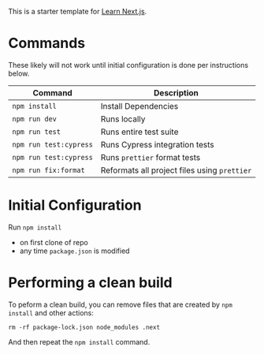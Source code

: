 This is a starter template for [Learn Next.js](https://nextjs.org/learn).

# Commands

These likely will not work until initial configuration is done per instructions below.

| Command                | Description                                  |
| ---------------------- | -------------------------------------------- |
| `npm install`          | Install Dependencies                         |
| `npm run dev`          | Runs locally                                 |
| `npm run test`         | Runs entire test suite                       |
| `npm run test:cypress` | Runs Cypress integration tests               |
| `npm run test:cypress` | Runs `prettier` format tests                 |
| `npm run fix:format`   | Reformats all project files using `prettier` |

# Initial Configuration

Run `npm install`

- on first clone of repo
- any time `package.json` is modified

# Performing a clean build

To peform a clean build, you can remove files that are created by `npm install`
and other actions:

```
rm -rf package-lock.json node_modules .next
```

And then repeat the `npm install` command.
